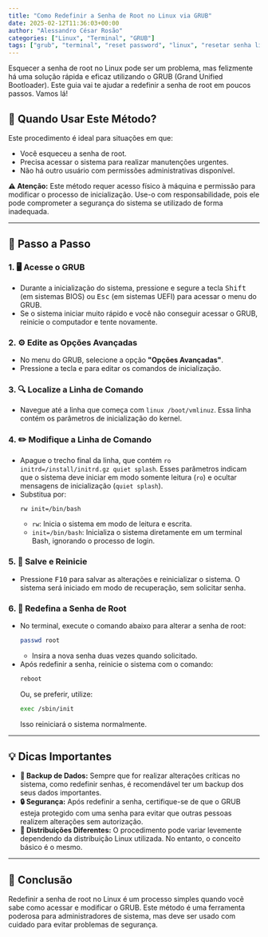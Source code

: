 ```yaml
---
title: "Como Redefinir a Senha de Root no Linux via GRUB"
date: 2025-02-12T11:36:03+00:00
author: "Alessandro César Rosão"
categories: ["Linux", "Terminal", "GRUB"]
tags: ["grub", "terminal", "reset password", "linux", "resetar senha linux"]
---
```


Esquecer a senha de root no Linux pode ser um problema, mas felizmente há uma solução rápida e eficaz utilizando o GRUB (Grand Unified Bootloader). Este guia vai te ajudar a redefinir a senha de root em poucos passos. Vamos lá!

## 🚀 Quando Usar Este Método?
Este procedimento é ideal para situações em que:
- Você esqueceu a senha de root.
- Precisa acessar o sistema para realizar manutenções urgentes.
- Não há outro usuário com permissões administrativas disponível.

**⚠️ Atenção:** Este método requer acesso físico à máquina e permissão para modificar o processo de inicialização. Use-o com responsabilidade, pois ele pode comprometer a segurança do sistema se utilizado de forma inadequada.

---

## 📝 Passo a Passo

### 1. 🖥️ Acesse o GRUB
- Durante a inicialização do sistema, pressione e segure a tecla <kbd>Shift</kbd> (em sistemas BIOS) ou <kbd>Esc</kbd> (em sistemas UEFI) para acessar o menu do GRUB.
- Se o sistema iniciar muito rápido e você não conseguir acessar o GRUB, reinicie o computador e tente novamente.

### 2. ⚙️ Edite as Opções Avançadas
- No menu do GRUB, selecione a opção **"Opções Avançadas"**.
- Pressione a tecla <kbd>e</kbd> para editar os comandos de inicialização.

### 3. 🔍 Localize a Linha de Comando
- Navegue até a linha que começa com `linux /boot/vmlinuz`. Essa linha contém os parâmetros de inicialização do kernel.

### 4. ✏️ Modifique a Linha de Comando
- Apague o trecho final da linha, que contém `ro initrd=/install/initrd.gz quiet splash`. Esses parâmetros indicam que o sistema deve iniciar em modo somente leitura (`ro`) e ocultar mensagens de inicialização (`quiet splash`).
- Substitua por:  
  ```bash
  rw init=/bin/bash
  ```  
  - `rw`: Inicia o sistema em modo de leitura e escrita.
  - `init=/bin/bash`: Inicializa o sistema diretamente em um terminal Bash, ignorando o processo de login.

### 5. 💾 Salve e Reinicie
- Pressione <kbd>F10</kbd> para salvar as alterações e reinicializar o sistema. O sistema será iniciado em modo de recuperação, sem solicitar senha.

### 6. 🔄 Redefina a Senha de Root
- No terminal, execute o comando abaixo para alterar a senha de root:  
  ```bash
  passwd root
  ```  
  - Insira a nova senha duas vezes quando solicitado.
- Após redefinir a senha, reinicie o sistema com o comando:  
  ```bash
  reboot
  ```  
  Ou, se preferir, utilize:  
  ```bash
  exec /sbin/init
  ```  
  Isso reiniciará o sistema normalmente.

---

## 💡 Dicas Importantes
- **📂 Backup de Dados:** Sempre que for realizar alterações críticas no sistema, como redefinir senhas, é recomendável ter um backup dos seus dados importantes.
- **🔒 Segurança:** Após redefinir a senha, certifique-se de que o GRUB esteja protegido com uma senha para evitar que outras pessoas realizem alterações sem autorização.
- **🐧 Distribuições Diferentes:** O procedimento pode variar levemente dependendo da distribuição Linux utilizada. No entanto, o conceito básico é o mesmo.

---

## 🎉 Conclusão
Redefinir a senha de root no Linux é um processo simples quando você sabe como acessar e modificar o GRUB. Este método é uma ferramenta poderosa para administradores de sistema, mas deve ser usado com cuidado para evitar problemas de segurança.
